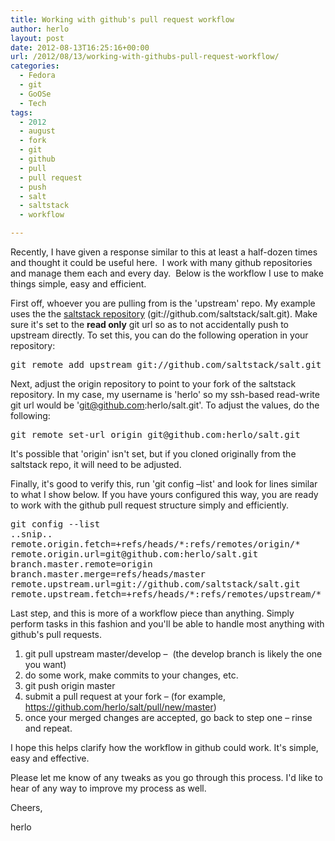 ```yaml
---
title: Working with github's pull request workflow
author: herlo
layout: post
date: 2012-08-13T16:25:16+00:00
url: /2012/08/13/working-with-githubs-pull-request-workflow/
categories:
  - Fedora
  - git
  - GoOSe
  - Tech
tags:
  - 2012
  - august
  - fork
  - git
  - github
  - pull
  - pull request
  - push
  - salt
  - saltstack
  - workflow

---
```

Recently, I have given a response similar to this at least a half-dozen times and thought it could be useful here.  I work with many github repositories and manage them each and every day.  Below is the workflow I use to make things simple, easy and efficient.

First off, whoever you are pulling from is the 'upstream' repo. My example uses the the [saltstack repository][1] (git://github.com/saltstack/salt.git). Make sure it's set to the **read only** git url so as to not accidentally push to upstream directly. To set this, you can do the following operation in your repository:

<pre>git remote add upstream git://github.com/saltstack/salt.git</pre>

Next, adjust the origin repository to point to your fork of the saltstack repository. In my case, my username is 'herlo' so my ssh-based read-write git url would be 'git@github.com:herlo/salt.git'. To adjust the values, do the following:

<pre>git remote set-url origin git@github.com:herlo/salt.git</pre>

It's possible that 'origin' isn't set, but if you cloned originally from the saltstack repo, it will need to be adjusted.

Finally, it's good to verify this, run 'git config –list' and look for lines similar to what I show below. If you have yours configured this way, you are ready to work with the github pull request structure simply and efficiently.

<pre>git config --list
..snip..
remote.origin.fetch=+refs/heads/*:refs/remotes/origin/*
remote.origin.url=git@github.com:herlo/salt.git
branch.master.remote=origin
branch.master.merge=refs/heads/master
remote.upstream.url=git://github.com/saltstack/salt.git
remote.upstream.fetch=+refs/heads/*:refs/remotes/upstream/*</pre>

Last step, and this is more of a workflow piece than anything. Simply perform tasks in this fashion and you'll be able to handle most anything with github's pull requests.

  1. git pull upstream master/develop –  (the develop branch is likely the one you want)
  2. do some work, make commits to your changes, etc.
  3. git push origin master
  4. submit a pull request at your fork – (for example, https://github.com/herlo/salt/pull/new/master)
  5. once your merged changes are accepted, go back to step one – rinse and repeat.

I hope this helps clarify how the workflow in github could work. It's simple, easy and effective.

Please let me know of any tweaks as you go through this process. I'd like to hear of any way to improve my process as well.

Cheers,

herlo

 [1]: https://github.com/saltstack/salt
